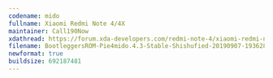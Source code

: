 ```yaml
---
codename: mido
fullname: Xiaomi Redmi Note 4/4X
maintainer: Call190Now
xdathread: https://forum.xda-developers.com/redmi-note-4/xiaomi-redmi-note-4-snapdragon-roms-kernels-recoveries--other-development/rom-bootleggersrom-4-1-stable-mido-t3935708
filename: BootleggersROM-Pie4mido.4.3-Stable-Shishufied-20190907-193628.zip
newformat: true
buildsize: 692187481
---
```

